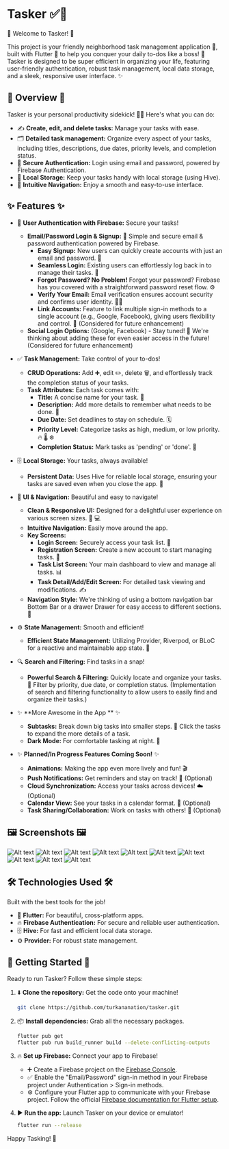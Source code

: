 # Tasker ✅🚀

👋 Welcome to Tasker\! 👋

This project is your friendly neighborhood task management application 📝, built with Flutter 💙 to
help you conquer your daily to-dos like a boss\! 💪 Tasker is designed to be super efficient in
organizing your life, featuring user-friendly authentication, robust task management, local data
storage, and a sleek, responsive user interface. ✨

## 🌟 Overview 🌟

Tasker is your personal productivity sidekick\! 🦸‍♀️ Here's what you can do:

* ✍️ **Create, edit, and delete tasks:**  Manage your tasks with ease.
* 🗂️ **Detailed task management:**  Organize every aspect of your tasks, including titles,
  descriptions, due dates, priority levels, and completion status.
* 🔐 **Secure Authentication:**  Login using email and password, powered by Firebase Authentication.
* 💾 **Local Storage:** Keep your tasks handy with local storage (using Hive).
* 📱 **Intuitive Navigation:**  Enjoy a smooth and easy-to-use interface.

## ✨ Features ✨

* 🔐 **User Authentication with Firebase:** Secure your tasks\!

    * **Email/Password Login & Signup:** 📧 Simple and secure email & password authentication powered
      by Firebase.
        * **Easy Signup:**  New users can quickly create accounts with just an email and password.
          🚀
        * **Seamless Login:** Existing users can effortlessly log back in to manage their tasks. 🔑
        * **Forgot Password? No Problem\!** Forgot your password? Firebase has you covered with a
          straightforward password reset flow. ⚙️
        * **Verify Your Email:**  Email verification ensures account security and confirms user
          identity. 📧✅
        * **Link Accounts:**  Feature to link multiple sign-in methods to a single account (e.g.,
          Google, Facebook), giving users flexibility and control. 🔗 (Considered for future
          enhancement)
    * **Social Login Options:** (Google, Facebook) - Stay tuned\! 🤩 We're thinking about adding
      these for even easier access in the future\! (Considered for future enhancement)

* ✅ **Task Management:** Take control of your to-dos\!

    * **CRUD Operations:** Add ➕, edit ✏️, delete 🗑️, and effortlessly track the completion status
      of your tasks.
    * **Task Attributes:** Each task comes with:
        * **Title:**  A concise name for your task. 📌
        * **Description:** Add more details to remember what needs to be done. 📝
        * **Due Date:** Set deadlines to stay on schedule. 🗓️
        * **Priority Level:**  Categorize tasks as high, medium, or low priority. 🔥 🌡️ ❄️
        * **Completion Status:**  Mark tasks as 'pending' or 'done'. 🚦

* 🗄️ **Local Storage:** Your tasks, always available\!

    * **Persistent Data:** Uses Hive for reliable local storage, ensuring your tasks are saved even
      when you close the app. 💾

* 🎨 **UI & Navigation:** Beautiful and easy to navigate\!

    * **Clean & Responsive UI:**  Designed for a delightful user experience on various screen sizes.
      📱 💻
    * **Intuitive Navigation:**  Easily move around the app.
    * **Key Screens:**
        * **Login Screen:** Securely access your task list. 🔑
        * **Registration Screen:**  Create a new account to start managing tasks. 🚀
        * **Task List Screen:**  Your main dashboard to view and manage all tasks. 📊
        * **Task Detail/Add/Edit Screen:**  For detailed task viewing and modifications. ✍️
    * **Navigation Style:** We're thinking of using a bottom navigation bar Bottom Bar or a drawer
      Drawer for easy access to different sections. 🧭

* ⚙️ **State Management:**  Smooth and efficient\!

    * **Efficient State Management:**  Utilizing Provider, Riverpod, or BLoC for a reactive and
      maintainable app state. 🔄

* 🔍 **Search and Filtering:** Find tasks in a snap\!

    * **Powerful Search & Filtering:**  Quickly locate and organize your tasks. 🔎 Filter by
      priority, due date, or completion status. (Implementation of search and filtering
      functionality to allow users to easily find and organize their tasks.)

* ✨ **More Awesome in the App ** ✨

    * **Subtasks:** Break down big tasks into smaller steps. 🧩 Click the tasks to expand the more
      details of a task.
    * **Dark Mode:** For comfortable tasking at night. 🌙

* ✨ **Planned/In Progress Features Coming Soon\!** ✨

    * **Animations:**  Making the app even more lively and fun\! 🎬
    * **Push Notifications:**  Get reminders and stay on track\! 🔔 (Optional)
    * **Cloud Synchronization:** Access your tasks across devices\! ☁️ (Optional)
    * **Calendar View:** See your tasks in a calendar format. 📅 (Optional)
    * **Task Sharing/Collaboration:** Work on tasks with others\! 🤝 (Optional)

## 🖼️ Screenshots 🖼️

![Alt text](/screenshots/1.png?raw=true)
![Alt text](/screenshots/2.png?raw=true)
![Alt text](/screenshots/3.png?raw=true)
![Alt text](/screenshots/4.png?raw=true)
![Alt text](/screenshots/5.png?raw=true)
![Alt text](/screenshots/6.png?raw=true)
![Alt text](/screenshots/7.png?raw=true)
![Alt text](/screenshots/8.png?raw=true)
![Alt text](/screenshots/9.png?raw=true)
![Alt text](/screenshots/10.png?raw=true)

## 🛠️ Technologies Used 🛠️

Built with the best tools for the job\!

* 💙 **Flutter:** For beautiful, cross-platform apps.
* 🔥 **Firebase Authentication:** For secure and reliable user authentication.
* 🗄️ **Hive:** For fast and efficient local data storage.
* ⚙️ **Provider:** For robust state management.

## 🚀 Getting Started 🚀

Ready to run Tasker? Follow these simple steps:

1. ⬇️ **Clone the repository:** Get the code onto your machine\!

   ```bash
   git clone https://github.com/turkananation/tasker.git
   ```

2. 📦 **Install dependencies:** Grab all the necessary packages.

   ```bash
   flutter pub get
   flutter pub run build_runner build --delete-conflicting-outputs
   ```

3. 🔥 **Set up Firebase:** Connect your app to Firebase\!

    * ➕ Create a Firebase project on
      the [Firebase Console](https://www.google.com/url?sa=E&source=gmail&q=https://console.firebase.google.com/).
    * ✅ Enable the "Email/Password" sign-in method in your Firebase project under Authentication \>
      Sign-in methods.
    * ⚙️ Configure your Flutter app to communicate with your Firebase project. Follow the
      official [Firebase documentation for Flutter setup](https://www.google.com/url?sa=E&source=gmail&q=https://firebase.google.com/docs/flutter/setup).

4. ▶️ **Run the app:** Launch Tasker on your device or emulator\!

   ```bash
   flutter run --release
   ```

Happy Tasking\! 🎉
